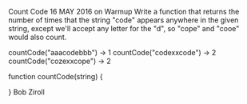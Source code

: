 Count Code
16 MAY 2016 on Warmup
Write a function that returns the number of times that the string "code" appears anywhere in the given string, except we'll accept any letter for the "d", so "cope" and "cooe" would also count.

countCode("aaacodebbb") -> 1
countCode("codexxcode") -> 2
countCode("cozexxcope") -> 2

function countCode(string) {

}
Bob Ziroll
